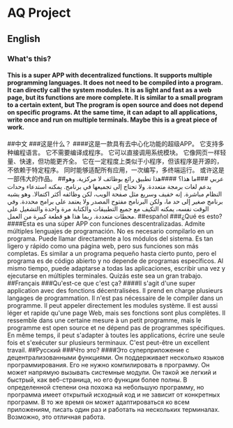 # AQ Project
## English
### What's this?
#### This is a super APP with decentralized functions. It supports multiple programming languages. It does not need to be compiled into a program. It can directly call the system modules. It is as light and fast as a web page, but its functions are more complete. It is similar to a small program to a certain extent, but The program is open source and does not depend on specific programs. At the same time, it can adapt to all applications, write once and run on multiple terminals. Maybe this is a great piece of work.
##中文
###这是什么？
####这是一款具有去中心化功能的超级APP。 它支持多种编程语言。 它不需要编译成程序。 它可以直接调用系统模块。 它像网页一样轻量、快速，但功能更齐全。 它在一定程度上类似于小程序，但该程序是开源的，不依赖于特定程序。 同时能够适配所有应用，一次编写，多终端运行。 或许这是一部伟大的作品。
##عربي
###ما هذا؟
####هذا تطبيق رائع بوظائف لا مركزية. وهو يدعم لغات برمجة متعددة. ولا تحتاج إلى تجميعها في برنامج. يمكنه استدعاء وحدات النظام مباشرة. إنه خفيف وسريع مثل صفحة الويب، لكن وظائفه أكثر اكتمالا. وهو يشبه برنامج صغير إلى حد ما، ولكن البرنامج مفتوح المصدر ولا يعتمد على برامج محددة. وفي الوقت نفسه، يمكنه التكيف مع جميع التطبيقات والكتابة مرة واحدة والتشغيل على محطات متعددة. ربما هذا هو قطعة كبيرة من العمل.
##español
###¿Qué es esto?
####Esta es una súper APP con funciones descentralizadas. Admite múltiples lenguajes de programación. No es necesario compilarlo en un programa. Puede llamar directamente a los módulos del sistema. Es tan ligero y rápido como una página web, pero sus funciones son más completas. Es similar a un programa pequeño hasta cierto punto, pero el programa es de código abierto y no depende de programas específicos. Al mismo tiempo, puede adaptarse a todas las aplicaciones, escribir una vez y ejecutarse en múltiples terminales. Quizás este sea un gran trabajo.
##Français
###Qu'est-ce que c'est ça?
####Il s'agit d'une super application avec des fonctions décentralisées. Il prend en charge plusieurs langages de programmation. Il n'est pas nécessaire de le compiler dans un programme. Il peut appeler directement les modules système. Il est aussi léger et rapide qu'une page Web, mais ses fonctions sont plus complètes. Il ressemble dans une certaine mesure à un petit programme, mais le programme est open source et ne dépend pas de programmes spécifiques. En même temps, il peut s'adapter à toutes les applications, écrire une seule fois et s'exécuter sur plusieurs terminaux. C'est peut-être un excellent travail.
##Русский
###Что это?
####Это суперприложение с децентрализованными функциями. Он поддерживает несколько языков программирования. Его не нужно компилировать в программу. Он может напрямую вызывать системные модули. Он такой же легкий и быстрый, как веб-страница, но его функции более полны. В определенной степени она похожа на небольшую программу, но программа имеет открытый исходный код и не зависит от конкретных программ. В то же время он может адаптироваться ко всем приложениям, писать один раз и работать на нескольких терминалах. Возможно, это отличная работа.
